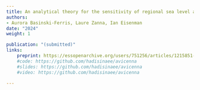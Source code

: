 ```yaml
---
title: An analytical theory for the sensitivity of regional sea level adjustment to the depth of Antarctic meltwater fluxes
authors: 
- Aurora Basinski-Ferris, Laure Zanna, Ian Eisenman
date: "2024"
weight: 1

publication: "(submitted)"
links:
    preprint: https://essopenarchive.org/users/751256/articles/1215851-an-analytical-theory-for-the-sensitivity-of-regional-sea-level-adjustment-to-the-depth-of-antarctic-meltwater-fluxes
    #code: https://github.com/hadisinaee/avicenna
    #slides: https://github.com/hadisinaee/avicenna
    #video: https://github.com/hadisinaee/avicenna

---
```

